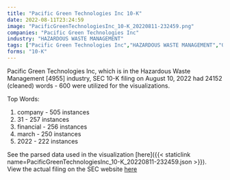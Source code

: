 ```yaml
---
title: "Pacific Green Technologies Inc 10-K"
date: 2022-08-11T23:24:59
image: "PacificGreenTechnologiesInc_10-K_20220811-232459.png"
companies: "Pacific Green Technologies Inc"
industry: "HAZARDOUS WASTE MANAGEMENT"
tags: ["Pacific Green Technologies Inc","HAZARDOUS WASTE MANAGEMENT","08-10-2022","10-K"]
forms: "10-K"
---
```

Pacific Green Technologies Inc, which is in the Hazardous Waste Management [4955] industry, SEC 10-K filing on August 10, 2022 had 24152 (cleaned) words - 600 were utilized for the visualizations.

Top Words:
1. company - 505 instances
2. 31 - 257 instances
3. financial - 256 instances
4. march - 250 instances
5. 2022 - 222 instances


See the parsed data used in the visualization [here]({{< staticlink name=PacificGreenTechnologiesInc_10-K_20220811-232459.json >}}).  
View the actual filing on the SEC website [here](https://www.sec.gov/Archives/edgar/data/1553404/0001213900-22-046309.txt)